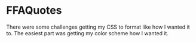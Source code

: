 # FFAQuotes
There were some challenges getting my CSS to format like how I wanted it to. The easiest part was getting my color scheme how I wanted it.
